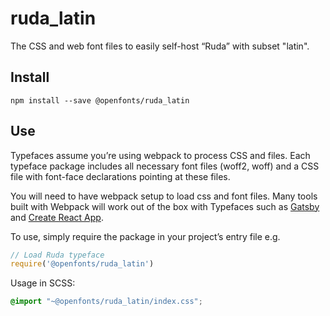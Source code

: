 
# ruda_latin

The CSS and web font files to easily self-host “Ruda” with subset "latin".

## Install

`npm install --save @openfonts/ruda_latin`

## Use

Typefaces assume you’re using webpack to process CSS and files. Each typeface
package includes all necessary font files (woff2, woff) and a CSS file with
font-face declarations pointing at these files.

You will need to have webpack setup to load css and font files. Many tools built
with Webpack will work out of the box with Typefaces such as [Gatsby](https://github.com/gatsbyjs/gatsby)
and [Create React App](https://github.com/facebookincubator/create-react-app).

To use, simply require the package in your project’s entry file e.g.

```javascript
// Load Ruda typeface
require('@openfonts/ruda_latin')
```

Usage in SCSS:
```scss
@import "~@openfonts/ruda_latin/index.css";
```
